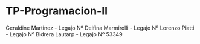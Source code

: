 # TP-Programacion-II
Geraldine Martinez - Legajo Nº
Delfina Marmirolli - Legajo Nº
Lorenzo Piatti - Legajo Nº
Bidrera Lautarp - Legajo Nº 53349